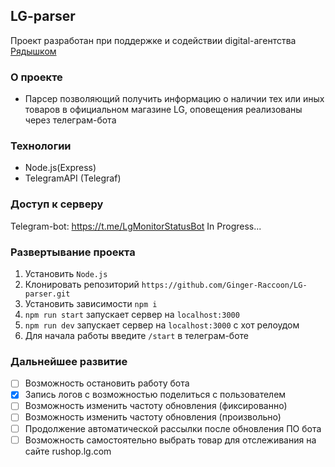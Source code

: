 ## LG-parser
Проект разработан при поддержке и содействии digital-агентства [Рядышком](https://rjadysh.com/)
### О проекте
- Парсер позволяющий получить информацию о наличии тех или иных товаров в официальном магазине LG, оповещения реализованы через телеграм-бота 

### Технологии
+ Node.js(Express)
+ TelegramAPI (Telegraf)

### Доступ к серверу
Telegram-bot: https://t.me/LgMonitorStatusBot
In Progress...

### Развертывание проекта
1. Установить `Node.js`
2. Клонировать репозиторий `https://github.com/Ginger-Raccoon/LG-parser.git`
3. Установить зависимости `npm i`
4. `npm run start` запускает сервер на `localhost:3000`
5. `npm run dev` запускает сервер на `localhost:3000` с хот релоудом
6. Для начала работы введите `/start` в телеграм-боте

### Дальнейшее развитие
+ [ ] Возможность остановить работу бота
+ [x] Запись логов с возможностью поделиться с пользователем
+ [ ] Возможность изменить частоту обновления (фиксированно)
+ [ ] Возможность изменить частоту обновления (произвольно) 
+ [ ] Продолжение автоматической рассылки после обновления ПО бота 
+ [ ] Возможность самостоятельно выбрать товар для отслеживания на сайте rushop.lg.com
